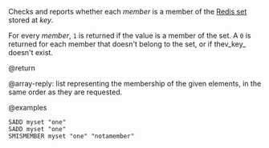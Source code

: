 Checks and reports whether each _member_ is a member of the [Redis set](/docs/data-types/sets) stored at _key_.

For every _member_, `1` is returned if the value is a member of the set.
A `0` is returned for each member that doesn't belong to the set, or if thev_key_ doesn't exist.

@return

@array-reply: list representing the membership of the given elements, in the same
order as they are requested.

@examples

```cli
SADD myset "one"
SADD myset "one"
SMISMEMBER myset "one" "notamember"
```
